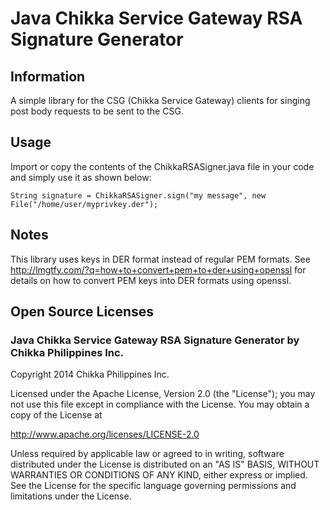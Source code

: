 # Java Chikka Service Gateway RSA Signature Generator

## Information

A simple library for the CSG (Chikka Service Gateway) clients for singing post
body requests to be sent to the CSG.

## Usage

Import or copy the contents of the ChikkaRSASigner.java file in your code and
simply use it as shown below:

    String signature = ChikkaRSASigner.sign("my message", new File("/home/user/myprivkey.der");

## Notes

This library uses keys in DER format instead of regular PEM formats. See
http://lmgtfy.com/?q=how+to+convert+pem+to+der+using+openssl for details on how
to convert PEM keys into DER formats using openssl.

## Open Source Licenses

### Java Chikka Service Gateway RSA Signature Generator by Chikka Philippines Inc.

Copyright 2014 Chikka Philippines Inc.

Licensed under the Apache License, Version 2.0 (the "License");
you may not use this file except in compliance with the License.
You may obtain a copy of the License at

http://www.apache.org/licenses/LICENSE-2.0

Unless required by applicable law or agreed to in writing, software
distributed under the License is distributed on an "AS IS" BASIS,
WITHOUT WARRANTIES OR CONDITIONS OF ANY KIND, either express or implied.
See the License for the specific language governing permissions and
limitations under the License.
